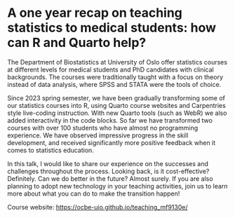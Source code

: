 # A one year recap on teaching statistics to medical students: how can R and Quarto help? 

The Department of Biostatistics at University of Oslo offer statistics courses at different levels for medical students and PhD candidates with clinical backgrounds. The courses were traditionally taught with a focus on theory instead of data analysis, where SPSS and STATA were the tools of choice.

Since 2023 spring semester, we have been gradually transforming some of our statistics courses into R, using Quarto course websites and Carpentries style live-coding instruction. With new Quarto tools (such as WebR) we also added interactivity in the code blocks. So far we have transformed two courses with over 100 students who have almost no programming experience. We have observed impressive progress in the skill development, and received significantly more positive feedback when it comes to statistics education. 

In this talk, I would like to share our experience on the successes and challenges throughout the process. Looking back, is it cost-effective? Definitely. Can we do better in the future? Almost surely. If you are also planning to adopt new technology in your teaching activities, join us to learn more about what you can do to make the transition happen!

Course website: https://ocbe-uio.github.io/teaching_mf9130e/




